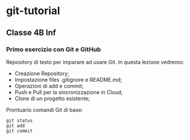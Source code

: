 # git-tutorial
## Classe 4B Inf
### Primo esercizio con Git e GitHub
 Repository di testo per imparare ad usare Git.
 In questa lezione vedremo:
 - Creazione Repository;
 - Impostazione files .gitignore e README.md;
 - Operazioni di add e commit;
 - Push e Pull per la sincronizzazione in Cloud;
 - Clone di un progetto esistente;

Prontuario comandi Git di base:
```
git status
git add
git commit
```
